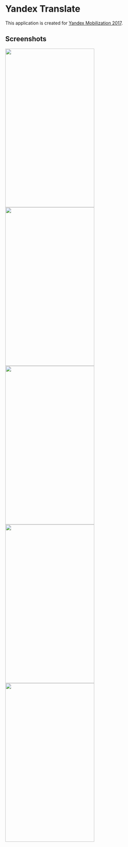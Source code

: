 # Yandex Translate
This application is created for [Yandex Mobilization 2017](https://yandex.ru/mobilization/).

## Screenshots
<img src="https://github.com/kamadi/YandexTranslate/blob/master/screenshots/1.png"
width="280" height="498">
<img src="https://github.com/kamadi/YandexTranslate/blob/master/screenshots/2.png"
width="280" height="498">
<img src="https://github.com/kamadi/YandexTranslate/blob/master/screenshots/3.png"
width="280" height="498">
<img src="https://github.com/kamadi/YandexTranslate/blob/master/screenshots/4.png"
width="280" height="498">
<img src="https://github.com/kamadi/YandexTranslate/blob/master/screenshots/5.png"
width="280" height="498">

